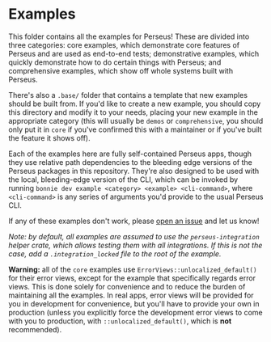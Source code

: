 # Examples

This folder contains all the examples for Perseus! These are divided into three categories: core examples, which demonstrate core features of Perseus and are used as end-to-end tests; demonstrative examples, which quickly demonstrate how to do certain things with Perseus; and comprehensive examples, which show off whole systems built with Perseus.

There's also a `.base/` folder that contains a template that new examples should be built from. If you'd like to create a new example, you should copy this directory and modify it to your needs, placing your new example in the appropriate category (this will usually be `demos` or `comprehensive`, you should only put it in `core` if you've confirmed this with a maintainer or if you've built the feature it shows off).

Each of the examples here are fully self-contained Perseus apps, though they use relative path dependencies to the bleeding edge versions of the Perseus packages in this repository. They're also designed to be used with the local, bleeding-edge version of the CLI, which can be invoked by running `bonnie dev example <category> <example> <cli-command>`, where `<cli-command>` is any series of arguments you'd provide to the usual Perseus CLI.

If any of these examples don't work, please [open an issue](https://github.com/arctic-hen7/perseus/issues/choose) and let us know!

*Note: by default, all examples are assumed to use the `perseus-integration` helper crate, which allows testing them with all integrations. If this is not the case, add a `.integration_locked` file to the root of the example.*

**Warning:** all of the `core` examples use `ErrorViews::unlocalized_default()` for their error views, except for the example that specifically regards error views. This is done solely for convenience and to reduce the burden of maintaining all the examples. In real apps, error views will be provided for you in development for convenience, but you'll have to provide your own in production (unless you explicitly force the development error views to come with you to production, with `::unlocalized_default()`, which is **not** recommended).
